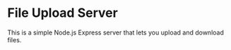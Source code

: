 # File Upload Server

This is a simple Node.js Express server that lets you upload and download files.
